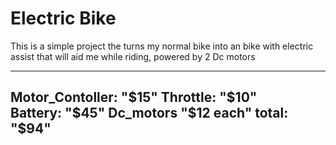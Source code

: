 # Electric Bike
This is a simple project the turns my normal bike into an bike with electric assist that will aid me while riding, powered by 2 Dc motors

---
Motor_Contoller: "$15"
Throttle: "$10"    
Battery: "$45"
Dc_motors "$12 each"
total: "$94"
---
